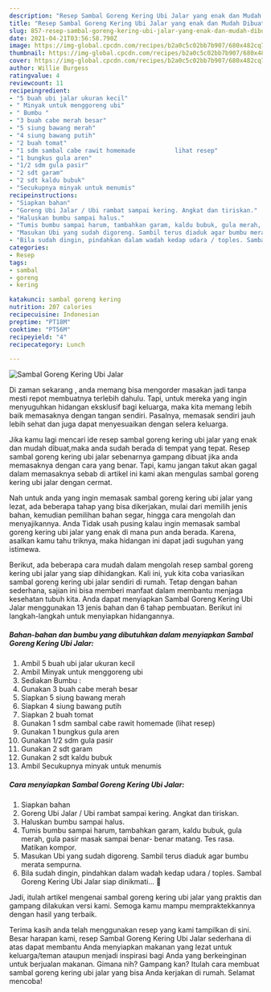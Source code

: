 ```yaml
---
description: "Resep Sambal Goreng Kering Ubi Jalar yang enak dan Mudah Dibuat"
title: "Resep Sambal Goreng Kering Ubi Jalar yang enak dan Mudah Dibuat"
slug: 857-resep-sambal-goreng-kering-ubi-jalar-yang-enak-dan-mudah-dibuat
date: 2021-04-21T03:56:58.790Z
image: https://img-global.cpcdn.com/recipes/b2a0c5c02bb7b907/680x482cq70/sambal-goreng-kering-ubi-jalar-foto-resep-utama.jpg
thumbnail: https://img-global.cpcdn.com/recipes/b2a0c5c02bb7b907/680x482cq70/sambal-goreng-kering-ubi-jalar-foto-resep-utama.jpg
cover: https://img-global.cpcdn.com/recipes/b2a0c5c02bb7b907/680x482cq70/sambal-goreng-kering-ubi-jalar-foto-resep-utama.jpg
author: Willie Burgess
ratingvalue: 4
reviewcount: 11
recipeingredient:
- "5 buah ubi jalar ukuran kecil"
- " Minyak untuk menggoreng ubi"
- " Bumbu "
- "3 buah cabe merah besar"
- "5 siung bawang merah"
- "4 siung bawang putih"
- "2 buah tomat"
- "1 sdm sambal cabe rawit homemade           lihat resep"
- "1 bungkus gula aren"
- "1/2 sdm gula pasir"
- "2 sdt garam"
- "2 sdt kaldu bubuk"
- "Secukupnya minyak untuk menumis"
recipeinstructions:
- "Siapkan bahan"
- "Goreng Ubi Jalar / Ubi rambat sampai kering. Angkat dan tiriskan."
- "Haluskan bumbu sampai halus."
- "Tumis bumbu sampai harum, tambahkan garam, kaldu bubuk, gula merah, gula pasir masak sampai benar- benar matang. Tes rasa. Matikan kompor."
- "Masukan Ubi yang sudah digoreng. Sambil terus diaduk agar bumbu merata sempurna."
- "Bila sudah dingin, pindahkan dalam wadah kedap udara / toples. Sambal Goreng Kering Ubi Jalar siap dinikmati... 🤗"
categories:
- Resep
tags:
- sambal
- goreng
- kering

katakunci: sambal goreng kering 
nutrition: 207 calories
recipecuisine: Indonesian
preptime: "PT18M"
cooktime: "PT56M"
recipeyield: "4"
recipecategory: Lunch

---
```



![Sambal Goreng Kering Ubi Jalar](https://img-global.cpcdn.com/recipes/b2a0c5c02bb7b907/680x482cq70/sambal-goreng-kering-ubi-jalar-foto-resep-utama.jpg)

Di zaman  sekarang , anda memang bisa mengorder masakan jadi tanpa mesti repot membuatnya terlebih dahulu. Tapi, untuk mereka yang ingin menyuguhkan hidangan eksklusif bagi keluarga, maka kita memang lebih baik memasaknya dengan tangan sendiri. Pasalnya, memasak sendiri jauh lebih sehat dan juga dapat menyesuaikan dengan selera keluarga.

Jika kamu lagi mencari ide resep sambal goreng kering ubi jalar yang enak dan mudah dibuat,maka anda sudah berada di tempat yang tepat. Resep sambal goreng kering ubi jalar  sebenarnya gampang dibuat jika anda memasaknya dengan cara yang benar. Tapi, kamu jangan takut akan gagal dalam memasaknya 
sebab di artikel ini kami akan mengulas sambal goreng kering ubi jalar dengan cermat.  



Nah untuk anda yang ingin memasak sambal goreng kering ubi jalar yang lezat, ada beberapa tahap yang bisa dikerjakan, mulai dari memilih jenis bahan, kemudian pemilihan bahan segar, hingga cara mengolah dan menyajikannya. Anda Tidak usah pusing kalau ingin memasak sambal goreng kering ubi jalar yang enak di mana pun anda berada. Karena, asalkan kamu  tahu triknya, maka hidangan ini dapat jadi suguhan yang istimewa.

Berikut, ada beberapa cara mudah dalam mengolah resep sambal goreng kering ubi jalar yang siap dihidangkan. Kali ini, yuk kita coba variasikan sambal goreng kering ubi jalar sendiri di rumah. Tetap dengan bahan sederhana, sajian ini bisa memberi manfaat dalam membantu menjaga kesehatan tubuh kita. Anda dapat menyiapkan Sambal Goreng Kering Ubi Jalar menggunakan 13 jenis bahan dan 6 tahap pembuatan. Berikut ini langkah-langkah untuk menyiapkan hidangannya.

<!--inarticleads1-->

##### Bahan-bahan dan bumbu yang dibutuhkan dalam menyiapkan Sambal Goreng Kering Ubi Jalar:

1. Ambil 5 buah ubi jalar ukuran kecil
1. Ambil  Minyak untuk menggoreng ubi
1. Sediakan  Bumbu :
1. Gunakan 3 buah cabe merah besar
1. Siapkan 5 siung bawang merah
1. Siapkan 4 siung bawang putih
1. Siapkan 2 buah tomat
1. Gunakan 1 sdm sambal cabe rawit homemade           (lihat resep)
1. Gunakan 1 bungkus gula aren
1. Gunakan 1/2 sdm gula pasir
1. Gunakan 2 sdt garam
1. Gunakan 2 sdt kaldu bubuk
1. Ambil Secukupnya minyak untuk menumis




<!--inarticleads2-->

##### Cara menyiapkan Sambal Goreng Kering Ubi Jalar:

1. Siapkan bahan
1. Goreng Ubi Jalar / Ubi rambat sampai kering. Angkat dan tiriskan.
1. Haluskan bumbu sampai halus.
1. Tumis bumbu sampai harum, tambahkan garam, kaldu bubuk, gula merah, gula pasir masak sampai benar- benar matang. Tes rasa. Matikan kompor.
1. Masukan Ubi yang sudah digoreng. Sambil terus diaduk agar bumbu merata sempurna.
1. Bila sudah dingin, pindahkan dalam wadah kedap udara / toples. Sambal Goreng Kering Ubi Jalar siap dinikmati... 🤗




Jadi, itulah artikel mengenai  sambal goreng kering ubi jalar  yang praktis dan gampang dilakukan versi kami. Semoga kamu mampu mempraktekkannya dengan hasil yang terbaik. 

Terima kasih anda telah menggunakan resep yang kami tampilkan di sini. Besar harapan kami, resep  Sambal Goreng Kering Ubi Jalar sederhana di atas dapat membantu Anda menyiapkan makanan yang lezat untuk keluarga/teman ataupun menjadi inspirasi bagi Anda yang berkeinginan untuk berjualan makanan. Gimana nih? Gampang kan? Itulah cara membuat sambal goreng kering ubi jalar yang bisa Anda kerjakan di rumah. Selamat mencoba!

